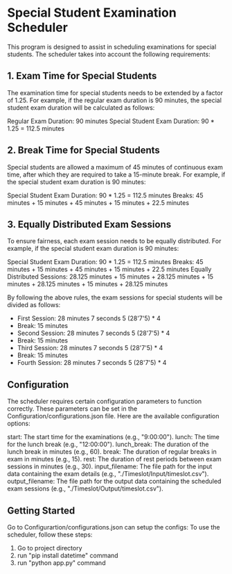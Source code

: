 # Special Student Examination Scheduler

This program is designed to assist in scheduling examinations for special students. The scheduler takes into account the following requirements:

## 1. Exam Time for Special Students

The examination time for special students needs to be extended by a factor of 1.25. For example, if the regular exam duration is 90 minutes, the special student exam duration will be calculated as follows:

Regular Exam Duration: 90 minutes
Special Student Exam Duration: 90 * 1.25 = 112.5 minutes

## 2. Break Time for Special Students

Special students are allowed a maximum of 45 minutes of continuous exam time, after which they are required to take a 15-minute break. For example, if the special student exam duration is 90 minutes:

Special Student Exam Duration: 90 * 1.25 = 112.5 minutes
Breaks: 45 minutes + 15 minutes + 45 minutes + 15 minutes + 22.5 minutes

## 3. Equally Distributed Exam Sessions

To ensure fairness, each exam session needs to be equally distributed. For example, if the special student exam duration is 90 minutes:

Special Student Exam Duration: 90 * 1.25 = 112.5 minutes
Breaks: 45 minutes + 15 minutes + 45 minutes + 15 minutes + 22.5 minutes
Equally Distributed Sessions: 28.125 minutes + 15 minutes + 28.125 minutes + 15 minutes + 28.125 minutes + 15 minutes + 28.125 minutes

By following the above rules, the exam sessions for special students will be divided as follows:

- First Session: 28 minutes 7 seconds 5 (28'7'5) * 4
- Break: 15 minutes
- Second Session: 28 minutes 7 seconds 5 (28'7'5) * 4
- Break: 15 minutes
- Third Session: 28 minutes 7 seconds 5 (28'7'5) * 4
- Break: 15 minutes
- Fourth Session: 28 minutes 7 seconds 5 (28'7'5) * 4

## Configuration
The scheduler requires certain configuration parameters to function correctly. These parameters can be set in the Configuration/configurations.json file. Here are the available configuration options:

start: The start time for the examinations (e.g., "9:00:00").
lunch: The time for the lunch break (e.g., "12:00:00").
lunch_break: The duration of the lunch break in minutes (e.g., 60).
break: The duration of regular breaks in exam in minutes (e.g., 15).
rest: The duration of rest periods between exam sessions in minutes (e.g., 30).
input_filename: The file path for the input data containing the exam details (e.g., "./Timeslot/Input/timeslot.csv").
output_filename: The file path for the output data containing the scheduled exam sessions (e.g., "./Timeslot/Output/timeslot.csv").


## Getting Started

Go to Configurartion/configurations.json can setup the configs:
To use the scheduler, follow these steps:

1. Go to project directory
1. run "pip install datetime" command
2. run "python app.py" command